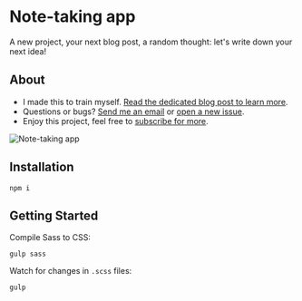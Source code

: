 # Note-taking app

A new project, your next blog post, a random thought: let's write down your next idea!

## About

- I made this to train myself. [Read the dedicated blog post to learn more](https://blog.quentin-bellanger.com/create-a-simple-note-taking-app-20cfd66a52ac).
- Questions or bugs? [Send me an email](mailto:hello@quentin-bellanger.com) or [open a new issue](https://github.com/bellangerq/wysiwyg-editor/issues).
- Enjoy this project, feel free to [subscribe for more](https://bit.ly/CodeWithMe).

![Note-taking app](https://notes.quentin-bellanger.com/img/cover.png)

## Installation

```shell
npm i
```

## Getting Started

Compile Sass to CSS:

```shell
gulp sass
```

Watch for changes in `.scss` files:

```shell
gulp
```
